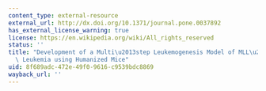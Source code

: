 ```yaml
---
content_type: external-resource
external_url: http://dx.doi.org/10.1371/journal.pone.0037892
has_external_license_warning: true
license: https://en.wikipedia.org/wiki/All_rights_reserved
status: ''
title: "Development of a Multi\u2013step Leukemogenesis Model of MLL\u2013rearranged\
  \ Leukemia using Humanized Mice"
uid: 8f689adc-472e-49f0-9616-c9539bdc8869
wayback_url: ''
---
```

